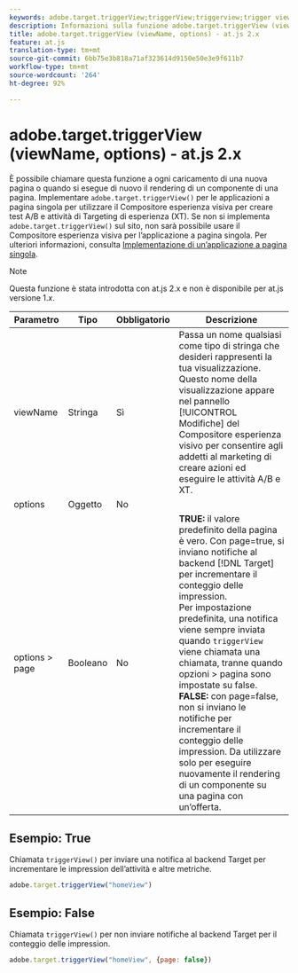 ```yaml
---
keywords: adobe.target.triggerView;triggerView;triggerview;trigger view;at.js;functions;function;viewName;viewname;view name
description: Informazioni sulla funzione adobe.target.triggerView (viewName, options) per la libreria at.js JavaScript di Adobe Target.
title: adobe.target.triggerView (viewName, options) - at.js 2.x
feature: at.js
translation-type: tm+mt
source-git-commit: 6bb75e3b818a71af323614d9150e50e3e9f611b7
workflow-type: tm+mt
source-wordcount: '264'
ht-degree: 92%

---
```



# adobe.target.triggerView (viewName, options) - at.js 2.x

È possibile chiamare questa funzione a ogni caricamento di una nuova pagina o quando si esegue di nuovo il rendering di un componente di una pagina. Implementare `adobe.target.triggerView()` per le applicazioni a pagina singola per utilizzare il Compositore esperienza visiva per creare test A/B e attività di Targeting di esperienza (XT). Se non si implementa `adobe.target.triggerView()` sul sito, non sarà possibile usare il Compositore esperienza visiva per l’applicazione a pagina singola. Per ulteriori informazioni, consulta [Implementazione di un’applicazione a pagina singola](/help/c-implementing-target/c-implementing-target-for-client-side-web/how-to-deployatjs/target-atjs-single-page-application.md).

>[!NOTE]
>
>Questa funzione è stata introdotta con at.js 2.x e non è disponibile per at.js versione 1.*x*.

| Parametro | Tipo | Obbligatorio | Descrizione |
| --- | --- | --- | --- |
| viewName | Stringa | Sì | Passa un nome qualsiasi come tipo di stringa che desideri rappresenti la tua visualizzazione. Questo nome della visualizzazione appare nel pannello [!UICONTROL Modifiche] del Compositore esperienza visivo per consentire agli addetti al marketing di creare azioni ed eseguire le attività A/B e XT. |
| options | Oggetto | No |  |
| options > page | Booleano | No | **TRUE:** il valore predefinito della pagina è vero. Con page=true, si inviano notifiche al backend [!DNL Target] per incrementare il conteggio delle impression.<br>Per impostazione predefinita, una notifica viene sempre inviata quando  `triggerView` viene chiamata una chiamata, tranne quando opzioni > pagina sono impostate su false.<br>**FALSE:** con page=false, non si inviano le notifiche per incrementare il conteggio delle impression. Da utilizzare solo per eseguire nuovamente il rendering di un componente su una pagina con un’offerta. |

## Esempio: True

Chiamata `triggerView()` per inviare una notifica al backend Target per incrementare le impression dell’attività e altre metriche.

```javascript
adobe.target.triggerView("homeView")
```

## Esempio: False

Chiamata `triggerView()` per non inviare notifiche al backend Target per il conteggio delle impression.

```javascript
adobe.target.triggerView("homeView", {page: false})
```
